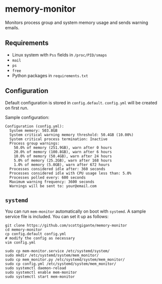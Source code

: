 # memory-monitor

Monitors process group and system memory usage and sends warning emails.

## Requirements

* Linux system with `Pss` fields in `/proc/PID/smaps`
* `mail`
* `ps`
* `free`
* Python packages in `requirements.txt`

## Configuration

Default configuration is stored in `config.default`. `config.yml` will be created on first run.

Sample configuration:

```
Configuration (config.yml):
  System memory: 503.8GB
  System critical warning memory threshold: 50.4GB (10.00%)
  System critical process termination: Inactive
  Process group warnings:
    50.0% of memory (251.9GB), warn after 0 hours
    20.0% of memory (100.8GB), warn after 6 hours
    10.0% of memory (50.4GB), warn after 24 hours
    5.0% of memory (25.2GB), warn after 168 hours
    1.0% of memory (5.0GB), warn after 672 hours
  Processes considered idle after: 360 seconds
  Processes considered idle with CPU usage less than: 5.0%
  Processes polled every: 600 seconds
  Maximum warning frequency: 3600 seconds
  Warnings will be sent to: your@email.com
```

## `systemd`

You can run `mem-monitor` automatically on boot with `systemd`. A sample service file is included. You can set it up as follows:

```
git clone https://github.com/scottgigante/memory-monitor
cd memory-monitor
cp config.default config.yml
# modify the config as necessary
vim config.yml

sudo cp mem-monitor.service /etc/systemd/system/
sudo mkdir /etc/systemd/system/mem_monitor/
sudo cp mem_monitor.py /etc/systemd/system/mem_monitor/
sudo cp config.yml /etc/systemd/system/mem_monitor/
sudo systemctl daemon-reload
sudo systemctl enable mem-monitor
sudo systemctl start mem-monitor
```
